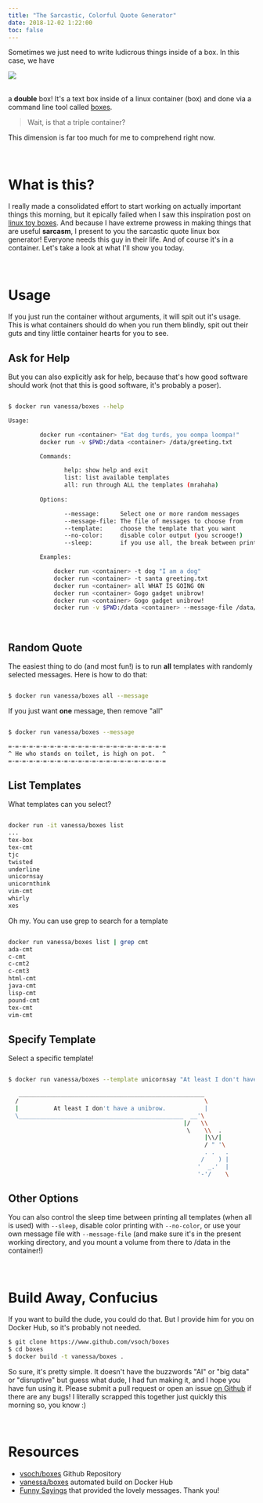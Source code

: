 ```yaml
---
title: "The Sarcastic, Colorful Quote Generator"
date: 2018-12-02 1:22:00
toc: false
---
```


Sometimes we just need to write ludicrous things inside of a box. In this case,
we have

<div>
<img src="https://vsoch.github.io/assets/images/posts/boxes/rainbow.gif">
</div><br>

a <strong>double</strong> box! It's a text box inside of a linux container (box)
and done via a command line tool called [boxes](https://github.com/ascii-boxes/boxes).

> Wait, is that a triple container?

This dimension is far too much for me to comprehend right now.

<br>

# What is this?

I really made a consolidated effort to start working on actually
important things this morning, but it epically failed when I saw this inspiration post
on [linux toy boxes](https://opensource.com/article/18/12/linux-toy-boxes). And
 because I have extreme prowess in making things that are useful **sarcasm**, 
I present to you the sarcastic quote linux box generator! Everyone needs this guy in
their life. And of course it's in a container. Let's take a look at what I'll
show you today.

<script id="asciicast-214790" data-speed="2" src="https://asciinema.org/a/214790.js" async></script>

<br>

# Usage

If you just run the container without arguments, it will spit out it's usage.
This is what containers should do when you run them blindly, spit out their
guts and tiny little container hearts for you to see.

## Ask for Help

But you can also explicitly ask for help, because that's how good software should
work (not that this is good software, it's probably a poser).

```bash

$ docker run vanessa/boxes --help

Usage:

         docker run <container> "Eat dog turds, you oompa loompa!"
         docker run -v $PWD:/data <container> /data/greeting.txt

         Commands:

                help: show help and exit
                list: list available templates
                all: run through ALL the templates (mrahaha)
                
         Options:

                --message:      Select one or more random messages
                --message-file: The file of messages to choose from
                --template:     choose the template that you want
                --no-color:     disable color output (you scrooge!)
                --sleep:        if you use all, the break between prints

         Examples:

             docker run <container> -t dog "I am a dog"
             docker run <container> -t santa greeting.txt
             docker run <container> all WHAT IS GOING ON
             docker run <container> Gogo gadget unibrow!
             docker run <container> Gogo gadget unibrow!
             docker run -v $PWD:/data <container> --message-file /data/insults.txt 

```

<br>


## Random Quote

The easiest thing to do (and most fun!) is to run **all** templates with randomly
selected messages. Here is how to do that:

```bash

$ docker run vanessa/boxes all --message

```

If you just want **one** message, then remove "all"

```bash

$ docker run vanessa/boxes --message

=-=-=-=-=-=-=-=-=-=-=-=-=-=-=-=-=-=-=-=-=-=-=
^ He who stands on toilet, is high on pot.  ^
=-=-=-=-=-=-=-=-=-=-=-=-=-=-=-=-=-=-=-=-=-=-=


```

## List Templates

What templates can you select?

```bash

docker run -it vanessa/boxes list
...
tex-box
tex-cmt
tjc
twisted
underline
unicornsay
unicornthink
vim-cmt
whirly
xes

```

Oh my. You can use grep to search for a template

```bash

docker run vanessa/boxes list | grep cmt
ada-cmt
c-cmt
c-cmt2
c-cmt3
html-cmt
java-cmt
lisp-cmt
pound-cmt
tex-cmt
vim-cmt

```

## Specify Template

Select a specific template!

```bash

$ docker run vanessa/boxes --template unicornsay "At least I don't have a unibrow."

   _____________________________________________________
  /                                                     \
  |          At least I don't have a unibrow.           |
  \_______________________________________________  __'\
                                                  |/   \\
                                                   \    \\  .
                                                        |\\/|
                                                        / " '\
                                                        . .   .
                                                       /    ) |
                                                      '  _.'  |
                                                      '-'/    \

```

## Other Options

You can also control the sleep time between printing all templates (when all is used)
with `--sleep`, disable color printing with `--no-color`, or use your own message
file with `--message-file` (and make sure it's in the present working directory, and you
mount a volume from there to /data in the container!)


<br>

# Build Away, Confucius

If you want to build the dude, you could do that. But I provide him for you
on Docker Hub, so it's probably not needed.

```bash
$ git clone https://www.github.com/vsoch/boxes
$ cd boxes
$ docker build -t vanessa/boxes .
```

So sure, it's pretty simple. It doesn't have the buzzwords "AI" or "big data" or
"disruptive" but guess what dude, I had fun making it, and I hope you have fun
using it. Please submit a pull request or open an issue [on Github](https://www.github.com/vsoch/boxes) if there are any bugs! I literally scrapped this together just quickly this morning so, you know :)

<br>

# Resources
 
 - [vsoch/boxes](https://github.com/vsoch/boxes) Github Repository
 - [vanessa/boxes](https://hub.docker.com/r/vanessa/boxes) automated build on Docker Hub
 - [Funny Sayings](https://github.com/aussieW/skill-confucius-say) that provided the lovely messages. Thank you!
